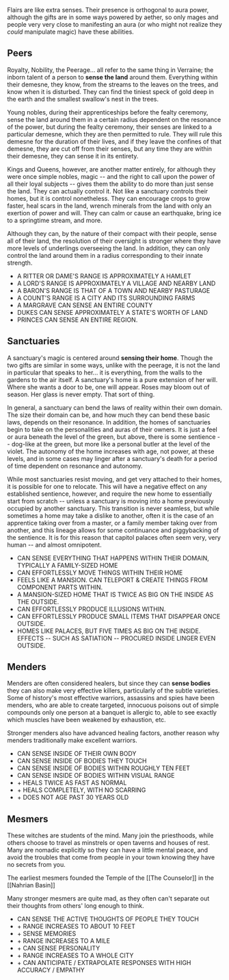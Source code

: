 Flairs are like extra senses. Their presence is orthogonal to aura power, although the gifts are in some ways powered by aether, so only mages and people very very close to manifesting an aura (or who might not realize they _could_ manipulate magic) have these abilities. 

## Peers

Royalty, Nobility, the Peerage... all refer to the same thing in Verraine; the inborn talent of a person to **sense the land** around them. Everything within their demesne, they know, from the streams to the leaves on the trees, and know when it is disturbed. They can find the tiniest speck of gold deep in the earth and the smallest swallow's nest in the trees.

Young nobles, during their apprenticeships before the fealty ceremony, sense the land around them in a certain radius dependent on the resonance of the power, but during the fealty ceremony, their senses are linked to a particular demesne, which they are then permitted to rule. They will rule this demesne for the duration of their lives, and if they leave the confines of that demesne, they are cut off from their senses, but any time they are within their demesne, they can sense it in its entirety.

Kings and Queens, however, are another matter entirely, for although they were once simple nobles, magic -- and the right to call upon the power of all their loyal subjects -- gives them the ability to do more than just sense the land. They can actually control it. Not like a sanctuary controls their homes, but it is control nonetheless. They can encourage crops to grow faster, heal scars in the land, wrench minerals from the land with only an exertion of power and will. They can calm or cause an earthquake, bring ice to a springtime stream, and more.

Although they can, by the nature of their compact with their people, sense all of their land, the resolution of their oversight is stronger where they have more levels of underlings overseeing the land. In addition, they can only control the land around them in a radius corresponding to their innate strength.

- A RITTER OR DAME'S RANGE IS APPROXIMATELY A HAMLET
- A LORD'S RANGE IS APPROXIMATELY A VILLAGE AND NEARBY LAND
- A BARON'S RANGE IS THAT OF A TOWN AND NEARBY PASTURAGE
- A COUNT'S RANGE IS A CITY AND ITS SURROUNDING FARMS
- A MARGRAVE CAN SENSE AN ENTIRE COUNTY
- DUKES CAN SENSE APPROXIMATELY A STATE'S WORTH OF LAND
- PRINCES CAN SENSE AN ENTIRE REGION.

## Sanctuaries

A sanctuary's magic is centered around **sensing their home**. Though the two gifts are similar in some ways, unlike with the peerage, it is not the land in particular that speaks to her... it is everything, from the walls to the gardens to the air itself. A sanctuary's home is a pure extension of her will. Where she wants a door to be, one will appear. Roses may bloom out of season. Her glass is never empty. That sort of thing.

In general, a sanctuary can bend the laws of reality within their own domain. The size their domain can be, and how much they can bend these basic laws, depends on their resonance. In addition, the homes of sanctuaries begin to take on the personalities and auras of their owners. It is just a feel or aura beneath the level of the green, but above, there is some sentience -- dog-like at the green, but more like a personal butler at the level of the violet. The autonomy of the home increases with age, not power, at these levels, and in some cases may linger after a sanctuary's death for a period of time dependent on resonance and autonomy.

While most sanctuaries resist moving, and get very attached to their homes, it is possible for one to relocate. This will have a negative effect on any established sentience, however, and require the new home to essentially start from scratch -- unless a sanctuary is moving into a home previously occupied by another sanctuary. This transition is never seamless, but while sometimes a home may take a dislike to another, often it is the case of an apprentice taking over from a master, or a family member taking over from another, and this lineage allows for some continuance and piggybacking of the sentience. It is for this reason that capitol palaces often seem very, very human -- and almost omnipotent.

- CAN SENSE EVERYTHING THAT HAPPENS WITHIN THEIR DOMAIN, TYPICALLY A FAMILY-SIZED HOME
- CAN EFFORTLESSLY MOVE THINGS WITHIN THEIR HOME
- FEELS LIKE A MANSION. CAN TELEPORT & CREATE THINGS FROM COMPONENT PARTS WITHIN.
- A MANSION-SIZED HOME THAT IS TWICE AS BIG ON THE INSIDE AS THE OUTSIDE.
- CAN EFFORTLESSLY PRODUCE ILLUSIONS WITHIN.
- CAN EFFORTLESSLY PRODUCE SMALL ITEMS THAT DISAPPEAR ONCE OUTSIDE.
- HOMES LIKE PALACES, BUT FIVE TIMES AS BIG ON THE INSIDE. EFFECTS -- SUCH AS SATIATION -- PROCURED INSIDE LINGER EVEN OUTSIDE.

## Menders

Menders are often considered healers, but since they can **sense bodies** they can also make very effective killers, particularly of the subtle varieties. Some of history's most effective warriors, assassins and spies have been menders, who are able to create targeted, innocuous poisons out of simple compounds only one person at a banquet is allergic to, able to see exactly which muscles have been weakened by exhaustion, etc.

Stronger menders also have advanced healing factors, another reason why menders traditionally make excellent warriors.

- CAN SENSE INSIDE OF THEIR OWN BODY
- CAN SENSE INSIDE OF BODIES THEY TOUCH
- CAN SENSE INSIDE OF BODIES WITHIN ROUGHLY TEN FEET
- CAN SENSE INSIDE OF BODIES WITHIN VISUAL RANGE
- \+ HEALS TWICE AS FAST AS NORMAL
- \+ HEALS COMPLETELY, WITH NO SCARRING
- \+ DOES NOT AGE PAST 30 YEARS OLD

## Mesmers

These witches are students of the mind. Many join the priesthoods, while others choose to travel as minstrels or open taverns and houses of rest. Many are nomadic explicitly so they can have a little mental peace, and avoid the troubles that come from people in your town knowing they have no secrets from you.

The earliest mesmers founded the Temple of the [[The Counselor]] in the [[Nahrian Basin]]

Many stronger mesmers are quite mad, as they often can't separate out their thoughts from others' long enough to think.

- CAN SENSE THE ACTIVE THOUGHTS OF PEOPLE THEY TOUCH
- \+ RANGE INCREASES TO ABOUT 10 FEET
- \+ SENSE MEMORIES
- \+ RANGE INCREASES TO A MILE
- \+ CAN SENSE PERSONALITY
- \+ RANGE INCREASES TO A WHOLE CITY
- \+ CAN ANTICIPATE / EXTRAPOLATE RESPONSES WITH HIGH ACCURACY / EMPATHY